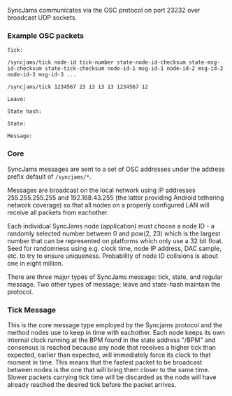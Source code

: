 SyncJams communicates via the OSC protocol on port 23232 over broadcast UDP sockets.

### Example OSC packets ###

	Tick:
	
	/syncjams/tick node-id tick-number state-node-id-checksum state-msg-id-checksum state-tick-checksum node-id-1 msg-id-1 node-id-2 msg-id-2 node-id-3 msg-id-3 ...
	
	/syncjams/tick 1234567 23 13 13 13 1234567 12 
	
	Leave:
	
	State hash:
	
	State:
	
	Message:

### Core ###

SyncJams messages are sent to a set of OSC addresses under the address prefix default of `/syncjams/*`.

Messages are broadcast on the local network using IP addresses 255.255.255.255 and 192.168.43.255 (the latter providing Android tethering network coverage) so that all nodes on a properly configured LAN will receive all packets from eachother.

Each individual SyncJams node (application) must choose a node ID - a randomly selected number between 0 and pow(2, 23) which is the largest number that can be represented on platforms which only use a 32 bit float. Seed for randomness using e.g. clock time, node IP address, DAC sample, etc. to try to ensure uniqueness. Probability of node ID collisions is about one in eight million.

There are three major types of SyncJams message: tick, state, and regular message. Two other types of message; leave and state-hash maintain the protocol.

### Tick Message ###

This is the core message type employed by the Syncjams protocol and the method nodes use to keep in time with eachother. Each node keeps its own internal clock running at the BPM found in the state address "/BPM" and consensus is reached because any node that receives a higher tick than expected, earlier than expected, will immediately force its clock to that moment in time. This means that the fastest packet to be broadcast between nodes is the one that will bring them closer to the same time. Slower packets carrying tick time will be discarded as the node will have already reached the desired tick before the packet arrives.
